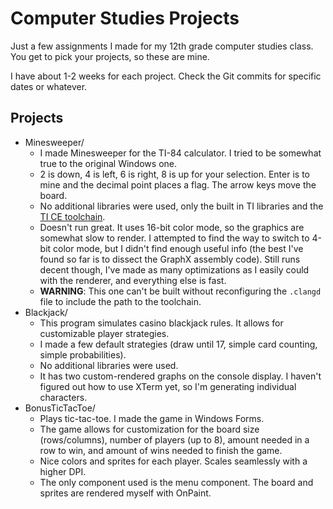 # Computer Studies Projects

Just a few assignments I made for my 12th grade computer studies class. You get to pick your projects, so these are mine.

I have about 1-2 weeks for each project. Check the Git commits for specific dates or whatever.

## Projects

- Minesweeper/
    - I made Minesweeper for the TI-84 calculator. I tried to be somewhat true to the original Windows one.
    - 2 is down, 4 is left, 6 is right, 8 is up for your selection. Enter is to mine and the decimal point places a flag. The arrow keys move the board.
    - No additional libraries were used, only the built in TI libraries and the [TI CE toolchain](https://github.com/CE-Programming/toolchain).
    - Doesn't run great. It uses 16-bit color mode, so the graphics are somewhat slow to render. I attempted to find the way to switch to 4-bit color mode, but I didn't find enough useful info (the best I've found so far is to dissect the GraphX assembly code). Still runs decent though, I've made as many optimizations as I easily could with the renderer, and everything else is fast.
    - **WARNING**: This one can't be built without reconfiguring the `.clangd` file to include the path to the toolchain.
- Blackjack/
    - This program simulates casino blackjack rules. It allows for customizable player strategies.
    - I made a few default strategies (draw until 17, simple card counting, simple probabilities).
    - No additional libraries were used.
    - It has two custom-rendered graphs on the console display. I haven't figured out how to use XTerm yet, so I'm generating individual characters.
- BonusTicTacToe/
    - Plays tic-tac-toe. I made the game in Windows Forms.
    - The game allows for customization for the board size (rows/columns), number of players (up to 8), amount needed in a row to win, and amount of wins needed to finish the game.
    - Nice colors and sprites for each player. Scales seamlessly with a higher DPI.
    - The only component used is the menu component. The board and sprites are rendered myself with OnPaint.
